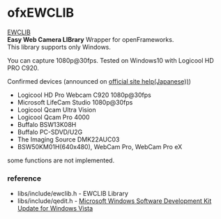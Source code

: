 # ofxEWCLIB  

[ EWCLIB](http://insubaru.g1.xrea.com/ewclib/index.html)   
**Easy Web Camera LIBrary**  Wrapper for openFrameworks.  
This library supports only Windows.   

You can capture 1080p@30fps.
Tested on Windows10 with Logicool HD PRO C920.

Confirmed devices (announced on [official site help(Japanese))]( http://insubaru.g1.xrea.com/ewclib/help/ewclib25_help.html ))

-  Logicool HD Pro Webcam C920  1080p@30fps  
-  Microsoft LifeCam Studio  1080p@30fps  
-  Logicool Qcam Ultra Vision 
-  Logicool Qcam Pro 4000 
-  Buffalo BSW13K08H 
-  Buffalo PC-SDVD/U2G 
-  The Imaging Source DMK22AUC03 
-  BSW50KM01H(640x480), WebCam Pro, WebCam Pro eX 



some functions are not implemented.  

### reference

- libs/include/ewclib.h  -  EWCLIB Library
- libs/include/qedit.h    -   [Microsoft Windows Software Development Kit Update for Windows Vista](https://www.microsoft.com/en-us/download/details.aspx?id=14477) 